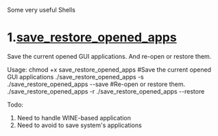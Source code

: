 Some very useful Shells

# 1.[save_restore_opened_apps](https://github.com/nlpsuge/MyShell/blob/master/save_restore_opened_apps)

Save the current opened GUI applications. And re-open or restore them.

Usage: 
chmod +x save_restore_opened_apps
#Save the current opened GUI applications
./save_restore_opened_apps -s
./save_restore_opened_apps --save
#Re-open or restore them.
./save_restore_opened_apps -r
./save_restore_opened_apps --restore

Todo:
1. Need to handle WINE-based application
2. Need to avoid to save system's applications

